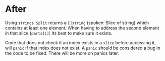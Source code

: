 # After

Using  `strings.Split` returns a `[]string` (spoken: Slice of string) which contains at least one element.
When having to address the second element in that slice (`parts[1]`) its best to make sure it exists.

Code that does not check if an index exists in a `slice` before accessing it, will `panic` if that index does not exist.
A `panic` should be considered a bug in the code to be fixed. There will be more on panics later.
